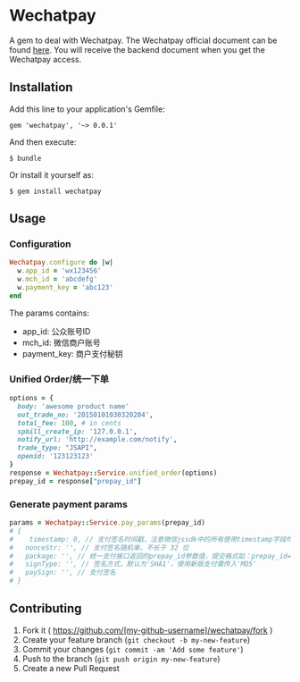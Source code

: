# Wechatpay

A gem to deal with Wechatpay. The Wechatpay official document can be found [here](http://mch.weixin.qq.com/wiki/doc/api/index.html). You will receive the backend document when you get the Wechatpay access.

## Installation

Add this line to your application's Gemfile:

    gem 'wechatpay', '~> 0.0.1'

And then execute:

    $ bundle

Or install it yourself as:

    $ gem install wechatpay

## Usage

### Configuration

```ruby
Wechatpay.configure do |w|
  w.app_id = 'wx123456'
  w.mch_id = 'abcdefg'
  w.payment_key = 'abc123'
end
```  
  
The params contains:

- app_id: 公众账号ID
- mch_id: 微信商户账号
- payment_key: 商户支付秘钥

### Unified Order/统一下单
```ruby
options = {
  body: 'awesome product name'
  out_trade_no: '20150101030320204',
  total_fee: 100, # in cents
  spbill_create_ip: '127.0.0.1',
  notify_url: 'http://example.com/notify',
  trade_type: "JSAPI",
  openid: '123123123'
}
response = Wechatpay::Service.unified_order(options)
prepay_id = response["prepay_id"]
```

### Generate payment params
```ruby
params = Wechatpay::Service.pay_params(prepay_id)
# {
#    timestamp: 0, // 支付签名时间戳，注意微信jssdk中的所有使用timestamp字段均为小写。但最新版的支付后台生成签名使用的timeStamp字段名需大写其中的S字符
#   nonceStr: '', // 支付签名随机串，不长于 32 位
#   package: '', // 统一支付接口返回的prepay_id参数值，提交格式如：prepay_id=***）
#   signType: '', // 签名方式，默认为'SHA1'，使用新版支付需传入'MD5'
#   paySign: '', // 支付签名
# }
```
## Contributing

1. Fork it ( https://github.com/[my-github-username]/wechatpay/fork )
2. Create your feature branch (`git checkout -b my-new-feature`)
3. Commit your changes (`git commit -am 'Add some feature'`)
4. Push to the branch (`git push origin my-new-feature`)
5. Create a new Pull Request
